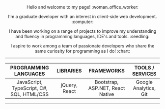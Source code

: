 <p align="center">Hello and welcome to my page! :woman_office_worker:</p>

<p align="center">I'm a graduate developer with an interest in client-side web development. :computer:</p>

<p align="center">I have been working on a range of projects to improve my understanding and fluency in programming languages, IDE's and tools. :seedling:</p>

<p align="center">I aspire to work among a team of passionate developers who share the same curiosity for programming as I do! :chart:</p>

------------

<div align="center">
    
| PROGRAMMING LANGUAGES |  LIBRARIES |   FRAMEWORKS |   TOOLS / SERVICES |
| :---: |   :---:  |  :---:  |  :---:  |
| JavaScript, TypeScript, C#, SQL, HTML/CSS | jQuery, React | Bootstrap, ASP.NET, React Native | Google Analytics, Git |
    
</div>

-------------
